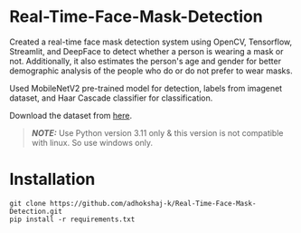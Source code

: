 # Real-Time-Face-Mask-Detection

Created a real-time face mask detection system using OpenCV, Tensorflow, Streamlit, and DeepFace to detect whether a person is wearing a mask or not. Additionally, it also estimates the person's age and gender for better demographic analysis of the people who do or do not prefer to wear masks.

Used MobileNetV2 pre-trained model for detection, labels from imagenet dataset, and Haar Cascade classifier for classification.

Download the dataset from [here](https://www.kaggle.com/datasets/omkargurav/face-mask-dataset).

> **_NOTE:_** Use Python version 3.11 only & this version is not compatible with linux. So use windows only.

# Installation

```
git clone https://github.com/adhokshaj-k/Real-Time-Face-Mask-Detection.git
pip install -r requirements.txt
```


